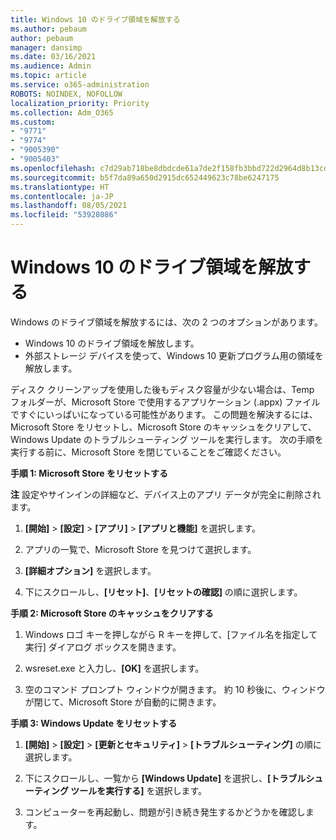 ```yaml
---
title: Windows 10 のドライブ領域を解放する
ms.author: pebaum
author: pebaum
manager: dansimp
ms.date: 03/16/2021
ms.audience: Admin
ms.topic: article
ms.service: o365-administration
ROBOTS: NOINDEX, NOFOLLOW
localization_priority: Priority
ms.collection: Adm_O365
ms.custom:
- "9771"
- "9774"
- "9005390"
- "9005403"
ms.openlocfilehash: c7d29ab718be8dbdcde61a7de2f158fb3bbd722d2964d8b13cde9936dd1e5ee1
ms.sourcegitcommit: b5f7da89a650d2915dc652449623c78be6247175
ms.translationtype: HT
ms.contentlocale: ja-JP
ms.lasthandoff: 08/05/2021
ms.locfileid: "53928086"
---
```

# <a name="free-up-drive-space-in-windows-10"></a>Windows 10 のドライブ領域を解放する

Windows のドライブ領域を解放するには、次の 2 つのオプションがあります。

- Windows 10 のドライブ領域を解放します。
- 外部ストレージ デバイスを使って、Windows 10 更新プログラム用の領域を解放します。

ディスク クリーンアップを使用した後もディスク容量が少ない場合は、Temp フォルダーが、Microsoft Store で使用するアプリケーション (.appx) ファイルですぐにいっぱいになっている可能性があります。 この問題を解決するには、Microsoft Store をリセットし、Microsoft Store のキャッシュをクリアして、Windows Update のトラブルシューティング ツールを実行します。 次の手順を実行する前に、Microsoft Store を閉じていることをご確認ください。

**手順 1: Microsoft Store をリセットする**

**注** 設定やサインインの詳細など、デバイス上のアプリ データが完全に削除されます。

1. **[開始]** > **[設定]** > **[アプリ]** > **[アプリと機能]** を選択します。

1. アプリの一覧で、Microsoft Store を見つけて選択します。

1. **[詳細オプション]** を選択します。

1. 下にスクロールし、**[リセット]**、**[リセットの確認]** の順に選択します。

**手順 2: Microsoft Store のキャッシュをクリアする**

1. Windows ロゴ キーを押しながら R キーを押して、[ファイル名を指定して実行] ダイアログ ボックスを開きます。

1. wsreset.exe と入力し、**[OK]** を選択します。

1. 空のコマンド プロンプト ウィンドウが開きます。 約 10 秒後に、ウィンドウが閉じて、Microsoft Store が自動的に開きます。

**手順 3: Windows Update をリセットする**

1. **[開始]** > **[設定]** > **[更新とセキュリティ]** > **[トラブルシューティング]** の順に選択します。

1. 下にスクロールし、一覧から **[Windows Update]** を選択し、**[トラブルシューティング ツールを実行する]** を選択します。

1. コンピューターを再起動し、問題が引き続き発生するかどうかを確認します。

